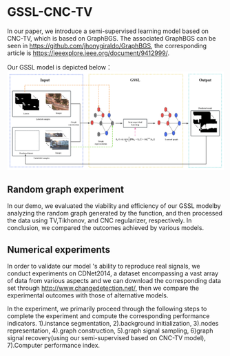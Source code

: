 # GSSL-CNC-TV
In our paper, we introduce a semi-supervised learning model based on CNC-TV, which is based on GraphBGS.
The associated GraphBGS can be seen in <https://github.com/jhonygiraldo/GraphBGS>, the corresponding article is <https://ieeexplore.ieee.org/document/9412999/>.

Our GSSL model is depicted below：
![./GraphBGS-GSSL-CNC-TV/doc/fig4.png](./GraphBGS-GSSL-CNC-TV/doc/fig4.png)


## Random graph experiment
In our demo, we evaluated the viability and efficiency of our GSSL modelby analyzing the random graph generated by the function, and then processed the data using TV,Tikhonov, and CNC regularizer, respectively. In conclusion, we compared the outcomes achieved by various models.

## Numerical experiments
In order to validate our model 's ability to reproduce real signals, we conduct experiments on CDNet2014, a dataset encompassing a vast array of data from various aspects and we can download the corresponding data set through <http://www.changedetection.net/>, then we  compare the experimental outcomes with those of alternative models.


In the experiment, we primarily proceed through the following steps to complete the experiment and compute the corresponding performance indicators.
1).instance segmentation, 2).background initialization, 3).nodes representation, 4).graph construction, 5).graph signal sampling, 6)graph signal recovery(using our semi-supervised based on CNC-TV model), 7).Computer performance index. 

